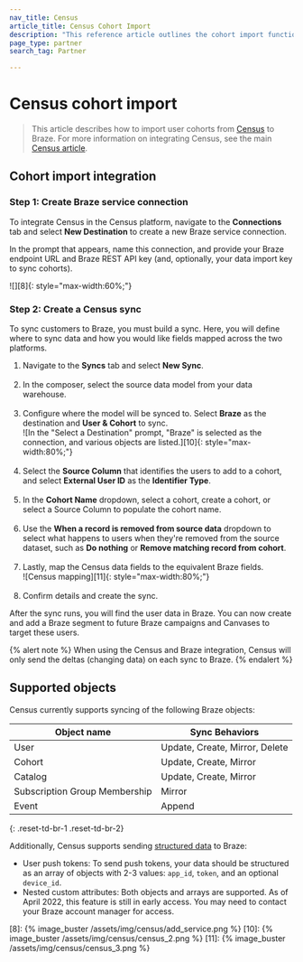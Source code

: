 ```yaml
---
nav_title: Census
article_title: Census Cohort Import
description: "This reference article outlines the cohort import functionality of Census, a data integration platform that allows you to dynamically create targeted user segments with data from your cloud warehouse."
page_type: partner
search_tag: Partner

---
```


# Census cohort import

> This article describes how to import user cohorts from [Census][1] to Braze. For more information on integrating Census, see the main [Census article]({{site.baseurl}}/partners/data_and_infrastructure_agility/workflow_automation/census/).

## Cohort import integration

### Step 1: Create Braze service connection

To integrate Census in the Census platform, navigate to the **Connections** tab and select **New Destination** to create a new Braze service connection.

In the prompt that appears, name this connection, and provide your Braze endpoint URL and Braze REST API key (and, optionally, your data import key to sync cohorts).

![][8]{: style="max-width:60%;"}

### Step 2: Create a Census sync

To sync customers to Braze, you must build a sync. Here, you will define where to sync data and how you would like fields mapped across the two platforms.

1. Navigate to the **Syncs** tab and select **New Sync**.<br><br> 
2. In the composer, select the source data model from your data warehouse.<br><br>
3. Configure where the model will be synced to. Select **Braze** as the destination and **User & Cohort** to sync.<br>![In the "Select a Destination" prompt, "Braze" is selected as the connection, and various objects are listed.][10]{: style="max-width:80%;"}<br><br>
4. Select the **Source Column** that identifies the users to add to a cohort, and select **External User ID** as the **Identifier Type**.<br><br>
5. In the **Cohort Name** dropdown, select a cohort, create a cohort, or select a Source Column to populate the cohort name.<br><br>
6. Use the **When a record is removed from source data** dropdown to select what happens to users when they're removed from the source dataset, such as **Do nothing** or **Remove matching record from cohort**.<br><br>
7. Lastly, map the Census data fields to the equivalent Braze fields.<br>![Census mapping][11]{: style="max-width:80%;"}<br><br>
8. Confirm details and create the sync. 

After the sync runs, you will find the user data in Braze. You can now create and add a Braze segment to future Braze campaigns and Canvases to target these users. 

{% alert note %}
When using the Census and Braze integration, Census will only send the deltas (changing data) on each sync to Braze. 
{% endalert %}

## Supported objects

Census currently supports syncing of the following Braze objects:

| Object name | Sync Behaviors |
| --- | --- |
| User | Update, Create, Mirror, Delete |
| Cohort | Update, Create, Mirror | 
| Catalog | Update, Create, Mirror |
| Subscription Group Membership | Mirror |
| Event | Append |
{: .reset-td-br-1 .reset-td-br-2}

Additionally, Census supports sending [structured data](https://docs.getcensus.com/destinations/braze#supported-objects) to Braze: 
- User push tokens: To send push tokens, your data should be structured as an array of objects with 2-3 values: `app_id`, `token`, and an optional `device_id`.
- Nested custom attributes: Both objects and arrays are supported. As of April 2022, this feature is still in early access. You may need to contact your Braze account manager for access.

[1]: https://www.getcensus.com/
[8]: {% image_buster /assets/img/census/add_service.png %}
[10]: {% image_buster /assets/img/census/census_2.png %}
[11]: {% image_buster /assets/img/census/census_3.png %}